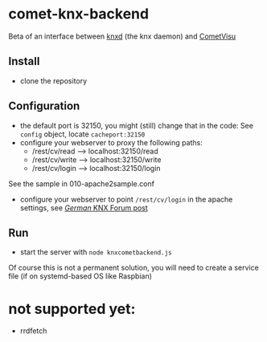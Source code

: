 ﻿# comet-knx-backend

Beta of an interface between [knxd](https://github.com/knxd/knxd) (the knx daemon) and [CometVisu](https://github.com/CometVisu/CometVisu)

## Install
* clone the repository

## Configuration
* the default port is 32150, you might (still) change that in the code: See `config` object, locate `cacheport:32150`
* configure your webserver to proxy the following paths:
   * /rest/cv/read --> localhost:32150/read
   * /rest/cv/write --> localhost:32150/write
   * /rest/cv/login --> localhost:32150/login  

See the sample in 010-apache2sample.conf

* configure your webserver to point `/rest/cv/login` in the apache settings, see [*German* KNX Forum post](https://knx-user-forum.de/forum/supportforen/cometvisu/1288069-noch-eine-knxd-auf-zweitem-server?p=1288496#post1288496)


## Run
* start the server with `node knxcometbackend.js`

Of course this is not a permanent solution, you will need to create a service file (if on systemd-based OS like Raspbian)

# not supported yet:
* rrdfetch
